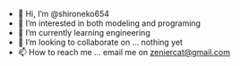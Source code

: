 - 👋 Hi, I’m @shironeko654
- 👀 I’m interested in both modeling and programing
- 🌱 I’m currently learning engineering
- 💞️ I’m looking to collaborate on ... nothing yet
- 📫 How to reach me ... email me on zeniercat@gmail.com

<!---
shironeko654/shironeko654 is a ✨ special ✨ repository because its `README.md` (this file) appears on your GitHub profile.
You can click the Preview link to take a look at your changes.
--->
